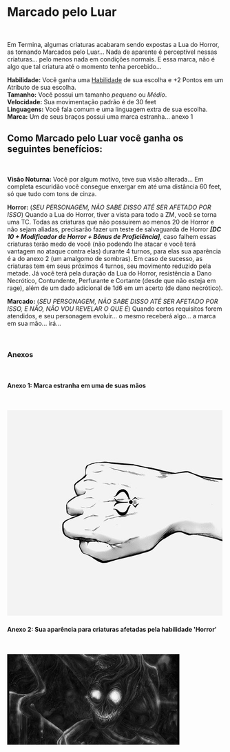 # Marcado pelo Luar

<br>

Em Termina, algumas criaturas acabaram sendo expostas a Lua do Horror, as tornando Marcados pelo Luar... Nada de aparente é perceptível nessas criaturas... pelo menos nada em condições normais. E essa marca, não é algo que tal criatura até o momento tenha percebido... 

**Habilidade:** Você ganha uma [Habilidade](../../../src/pages/players/feats.html) de sua escolha e +2 Pontos em um Atributo de sua escolha.<br>
**Tamanho:** Você possui um tamanho *pequeno* ou *Médio*. <br>
**Velocidade:** Sua movimentação padrão é de 30 feet <br>
**Linguagens:** Você fala comum e uma linguagem extra de sua escolha. <br>
**Marca:** Um de seus braços possui uma marca estranha... anexo 1 <br>

## Como Marcado pelo Luar você ganha os seguintes benefícios:

<br>

**Visão Noturna:** Você por algum motivo, teve sua visão alterada... Em completa escuridão você consegue enxergar em até uma distância 60 feet, só que tudo com tons de cinza.

**Horror:** (*SEU PERSONAGEM, NÃO SABE DISSO ATÉ SER AFETADO POR ISSO*) Quando a Lua do Horror, tiver a vista para todo a ZM, você se torna uma TC. Todas as criaturas que não possuirem ao menos 20 de Horror e não sejam aliadas, precisarão fazer um teste de salvaguarda de Horror ***[DC 10 + Modificador de Horror + Bônus de Proficiência]***, caso falhem essas criaturas terão medo de você (não podendo lhe atacar e você terá vantagem no ataque contra elas) durante 4 turnos, para elas sua aparência é a do anexo 2 (um amalgomo de sombras). Em caso de sucesso, as criaturas tem em seus próximos 4 turnos, seu movimento reduzido pela metade. Já você terá pela duração da Lua do Horror, resistência a Dano Necrótico, Contundente, Perfurante e Cortante (desde que não esteja em rage), além de um dado adicional de 1d6 em um acerto (de dano necrótico).

**Marcado:** (*SEU PERSONAGEM, NÃO SABE DISSO ATÉ SER AFETADO POR ISSO, E NÃO, NÃO VOU REVELAR O QUE É*) Quando certos requisitos forem atendidos, e seu personagem evoluir... o mesmo receberá algo... a marca em sua mão... irá...

<br>

### Anexos

<br>

#### Anexo 1: Marca estranha em uma de suas mãos

<br>

![alt text](<../../../src/resources/imgs/races/moonscorched_1.jpg>)

#### Anexo 2: Sua aparência para criaturas afetadas pela habilidade 'Horror'

<br>

![alt text](<../../../src/resources/imgs/races/moonscorched_2.jpg>)